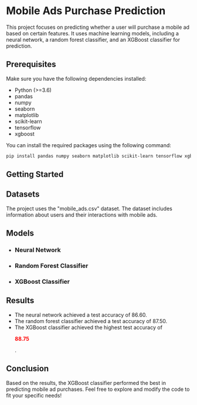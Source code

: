 # Mobile Ads Purchase Prediction

This project focuses on predicting whether a user will purchase a mobile ad based on certain features. It uses machine learning models, including a neural network, a random forest classifier, and an XGBoost classifier for prediction.

## Prerequisites

Make sure you have the following dependencies installed:

- Python (>=3.6)
- pandas
- numpy
- seaborn
- matplotlib
- scikit-learn
- tensorflow
- xgboost

You can install the required packages using the following command:
```bash
pip install pandas numpy seaborn matplotlib scikit-learn tensorflow xgboost
```

## Getting Started


## Datasets
The project uses the "mobile_ads.csv" dataset. The dataset includes information about users and their interactions with mobile ads.

## Models

- ### Neural Network
- ### Random Forest Classifier
- ### XGBoost Classifier


## Results

- The neural network achieved a test accuracy of 86.60.
- The random forest classifier achieved a test accuracy of 87.50.
- The XGBoost classifier achieved the highest test accuracy of **<p style="color: red;">88.75</p>**.

## Conclusion

Based on the results, the XGBoost classifier performed the best in predicting mobile ad purchases.
Feel free to explore and modify the code to fit your specific needs!